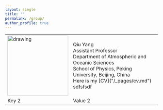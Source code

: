 ```yaml
---
layout: single
title: ""
permalink: /group/
author_profile: true
---
```


<table>
  <tr>
    <td><img src="/images/QiuYang_zoom.jpg" alt="drawing" width="200"/></td>
    <td>Qiu Yang<br>Assistant Professor<br>Department of Atmospheric and Oceanic Sciences<br>School of Physics, Peking University, Beijing, China<br>Here is my [CV]("/_pages/cv.md")<br>sdfsfsdf</td>
  </tr>
  <tr>
    <td>Key 2</td>
    <td>Value 2</td>
  </tr>
</table>
